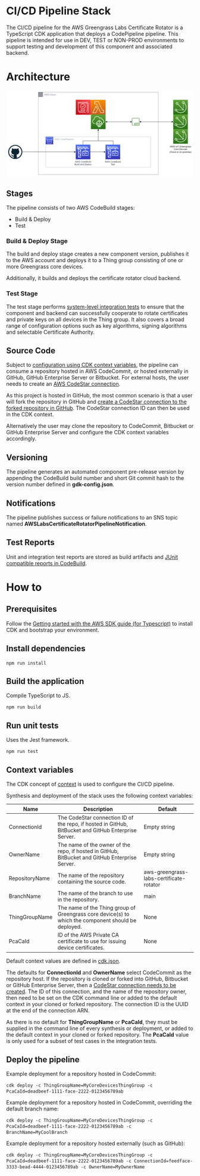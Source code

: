 # CI/CD Pipeline Stack

The CI/CD pipeline for the AWS Greengrass Labs Certificate Rotator is a TypeScript CDK application that deploys a CodePipeline pipeline. This pipeline is intended for use in DEV, TEST or NON-PROD environments to support testing and development of this component and associated backend.

# Architecture

![cicd-pipeline-architecture](../images/cicd-pipeline-architecture.drawio.png)

## Stages

The pipeline consists of two AWS CodeBuild stages:

* Build & Deploy
* Test

### Build & Deploy Stage

The build and deploy stage creates a new component version, publishes it to the AWS account and deploys it to a Thing group consisting of one or more Greengrass core devices.

Additionally, it builds and deploys the certificate rotator cloud backend.

### Test Stage

The test stage performs [system-level integration tests](../robot/README.md) to ensure that the component and backend can successfully cooperate to rotate certificates and private keys on all devices in the Thing group. It also covers a broad range of configuration options such as key algorithms, signing algorithms and selectable Certificate Authority.

## Source Code

Subject to [configuration using CDK context variables](#context-variables), the pipeline can consume a repository hosted in AWS CodeCommit, or hosted externally in GitHub, GitHub Enterprise Server or Bitbucket. For external hosts, the user needs to create an [AWS CodeStar connection](https://docs.aws.amazon.com/dtconsole/latest/userguide/connections.html). 

As this project is hosted in GitHub, the most common scenario is that a user will fork the repository in GitHub and [create a CodeStar connection to the forked repository in GitHub](https://docs.aws.amazon.com/dtconsole/latest/userguide/connections-create-github.html). The CodeStar connection ID can then be used in the CDK context.

Alternatively the user may clone the repository to CodeCommit, Bitbucket or GitHub Enterprise Server and configure the CDK context variables accordingly.

## Versioning

The pipeline generates an automated component pre-release version by appending the CodeBuild build number and short Git commit hash to the version number defined in **gdk-config.json**. 

## Notifications

The pipeline publishes success or failure notifications to an SNS topic named **AWSLabsCertificateRotatorPipelineNotification**.

## Test Reports

Unit and integration test reports are stored as build artifacts and [JUnit compatible reports in CodeBuild](https://docs.aws.amazon.com/codebuild/latest/userguide/test-reporting.html). 


# How to

## Prerequisites

Follow the [Getting started with the AWS SDK guide (for Typescript)](https://docs.aws.amazon.com/cdk/latest/guide/getting_started.html) to install CDK and bootstrap your environment.

## Install dependencies

```
npm run install
```

## Build the application

Compile TypeScript to JS.

```
npm run build
```
## Run unit tests

Uses the Jest framework.

```
npm run test
```

## Context variables

The CDK concept of [context](https://docs.aws.amazon.com/cdk/v2/guide/context.html) is used to configure the CI/CD pipeline.

Synthesis and deployment of the stack uses the following context variables:

| Name             | Description                                                                                           | Default      |
| ---------------- | ----------------------------------------------------------------------------------------------------- | ------------ |
| ConnectionId     | The CodeStar connection ID of the repo, if hosted in GitHub, BitBucket and GitHub Enterprise Server.  | Empty string |
| OwnerName        | The name of the owner of the repo, if hosted in GitHub, BitBucket and GitHub Enterprise Server.       | Empty string |
| RepositoryName   | The name of the repository containing the source code.                                                | aws-greengrass-labs-certificate-rotator |
| BranchName       | The name of the branch to use in the repository.                                                      | main         |
| ThingGroupName   | The name of the Thing group of Greengrass core device(s) to which the component should be deployed.   | None         |
| PcaCaId          | ID of the AWS Private CA certificate to use for issuing device certificates.                          | None         |

Default context values are defined in [cdk.json](cdk.json).

The defaults for **ConnectionId** and **OwnerName** select CodeCommit as the repository host. If the repository is cloned or forked into GitHub, Bitbucket or GitHub Enterprise Server, then a [CodeStar connection needs to be created](https://docs.aws.amazon.com/dtconsole/latest/userguide/connections-create.html). The ID of this connection, and the name of the repository owner, then need to be set on the CDK command line or added to the default context in your cloned or forked repository. The connection ID is the UUID at the end of the connection ARN.

As there is no default for **ThingGroupName** or **PcaCaId**, they must be supplied in the command line of every synthesis or deployment, or added to the default context in your cloned or forked repository. The **PcaCaId** value is only used for a subset of test cases in the integration tests.

## Deploy the pipeline

Example deployment for a repository hosted in CodeCommit:

```
cdk deploy -c ThingGroupName=MyCoreDevicesThingGroup -c PcaCaId=deadbeef-1111-face-2222-0123456789ab
```

Example deployment for a repository hosted in CodeCommit, overriding the default branch name:

```
cdk deploy -c ThingGroupName=MyCoreDevicesThingGroup -c PcaCaId=deadbeef-1111-face-2222-0123456789ab -c BranchName=MyCoolBranch
```

Example deployment for a repository hosted externally (such as GitHub):

```
cdk deploy -c ThingGroupName=MyCoreDevicesThingGroup -c PcaCaId=deadbeef-1111-face-2222-0123456789ab -c ConnectionId=feedface-3333-bead-4444-0123456789ab -c OwnerName=MyOwnerName
```
